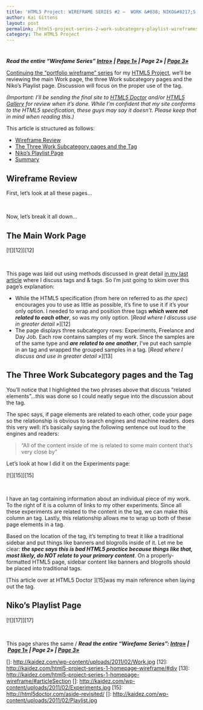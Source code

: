```yaml
---
title: 'HTML5 Project: WIREFRAME SERIES #2 –  WORK &#038; NIKO&#8217;S PLAYLIST PAGES'
author: Kai Gittens
layout: post
permalink: /html5-project-series-2-work-subcategory-playlist-wireframes/
category: The HTML5 Project
---
```

# 

***Read the entire “Wirefame Series” [Intro»][1] | [Page 1»][2] | Page 2» | [Page 3»][3]***

 [1]: /html5-project-update-completed-wireframes/
 [2]: /html5-project-series-1-homepage-wireframe/
 [3]: /html5-project-series-3-about-contact-wireframes/

[Continuing the “portfolio wireframe” series][1] for my [HTML5 Project][4], we’ll be reviewing the main Work page, the three Work subcategory pages and the Niko’s Playlist page. Discussion will focus on the proper use of the  tag.

 [4]: http://kaidez.com/html5-project/

*(Important: I’ll be sending the final site to [HTML5 Doctor][5] and/or [HTML5 Gallery][6] for review when it’s done. While I’m confident that my site conforms to the HTML5 specification, these guys may say it doesn’t. Please keep that in mind when reading this.)*

 [5]: http://html5doctor.com/
 [6]: http://html5gallery.com/

This article is structured as follows:

*   [Wireframe Review][7]
*   [The Three Work Subcategory pages and the  Tag][8]
*   [Niko’s Playlist Page][9]
*   [Summary][10]

 [7]: #wfReview
 [8]: #subcatAside
 [9]: #playlist
 [10]: #summary

  
## Wireframe Review

  
First, let’s look at all these pages…

 

Now, let’s break it all down…

## The Main Work Page

[![][12]][12] 

 

This page was laid out using methods discussed in great detail [in my last article][2] where I discuss  tags and  &  tags. So I’m just going to skim over this page’s explanation:

*   While the HTML5 specification (from here on referred to as *the spec*) encourages you to use  as little as possible, it’s fine to use it if it’s your only option. I needed to wrap and position three  tags ***which were not related to each other***, so  was my only option. [*Read where I discuss  use in greater detail »*][12]
*   The page displays three subcategory rows: Experiments, Freelance and Day Job. Each row contains samples of my work. Since the samples are of the same type and ***are related to one another***, I’ve put each sample in an  tag and wrapped the grouped samples in a  tag. [*Read where I discuss  and  use in greater detail »*][13] 

## The Three Work Subcategory pages and the  Tag

You’ll notice that I highlighted the two phrases above that discuss “related elements”…this was done so I could neatly segue into the discussion about the  tag.

The spec says, if page elements are related to each other, code your page so the relationship is obvious to search engines and machine readers.  does this very well: it’s basically saying the following sentence out loud to the engines and readers: 

> “All of the content inside of me is related to some main content that’s very close by”

Let’s look at how I did it on the Experiments page:

[![][15]][15] 

 

I have an  tag containing information about an individual piece of my work. To the right of it is a column of links to my other experiments. Since all these experiments are related to the content in the  tag, we can make this column an  tag. Lastly, this relationship allows me to wrap up both of these page elements in a  tag.

Based on the location of the  tag, it’s tempting to treat it like a traditional sidebar and put things like banners and blogrolls inside of it. Let me be clear: ***the spec says this is bad HTML5 practice because things like that, most likely, do NOT relate to your primary content***. On a properly-formatted HTML5 page, sidebar content like banners and blogrolls should be placed into traditional  tags.

[This article over at HTML5 Doctor ][15]was my main reference when laying out the  tag.

## Niko’s Playlist Page

[![][17]][17] 

 

This page shares the same  /  ***Read the entire “Wirefame Series”: [Intro»][1] | [Page 1»][2] | Page 2» | [Page 3»][3]***

 []: http://kaidez.com/wp-content/uploads/2011/02/Work.jpg
 [12]: http://kaidez.com/html5-project-series-1-homepage-wireframe/#div
 [13]: http://kaidez.com/html5-project-series-1-homepage-wireframe/#articleSection
 []: http://kaidez.com/wp-content/uploads/2011/02/Experiments.jpg
 [15]: http://html5doctor.com/aside-revisited/
 []: http://kaidez.com/wp-content/uploads/2011/02/Playlist.jpg